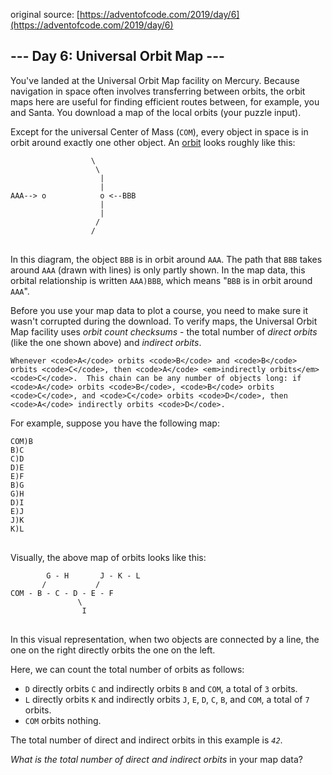 original source: [https://adventofcode.com/2019/day/6](https://adventofcode.com/2019/day/6)
## --- Day 6: Universal Orbit Map ---
You've landed at the Universal Orbit Map facility on Mercury.  Because navigation in space often involves transferring between orbits, the orbit maps here are useful for finding efficient routes between, for example, you and Santa. You download a map of the local orbits (your puzzle input).

Except for the universal Center of Mass (<code>COM</code>), every object in space is in orbit around exactly one other object.  An [orbit](https://en.wikipedia.org/wiki/Orbit) looks roughly like this:

<pre>
<code>                  \
                   \
                    |
                    |
AAA--> o            o <--BBB
                    |
                    |
                   /
                  /
</code>
</pre>

In this diagram, the object <code>BBB</code> is in orbit around <code>AAA</code>. The path that <code>BBB</code> takes around <code>AAA</code> (drawn with lines) is only partly shown. In the map data, this orbital relationship is written <code>AAA)BBB</code>, which means "<code>BBB</code> is in orbit around <code>AAA</code>".

Before you use your map data to plot a course, you need to make sure it wasn't corrupted during the download.  To verify maps, the Universal Orbit Map facility uses <em>orbit count checksums</em> - the total number of <em>direct orbits</em> (like the one shown above) and <em>indirect orbits</em>.

	Whenever <code>A</code> orbits <code>B</code> and <code>B</code> orbits <code>C</code>, then <code>A</code> <em>indirectly orbits</em> <code>C</code>.  This chain can be any number of objects long: if <code>A</code> orbits <code>B</code>, <code>B</code> orbits <code>C</code>, and <code>C</code> orbits <code>D</code>, then <code>A</code> indirectly orbits <code>D</code>.

For example, suppose you have the following map:

<pre>
<code>COM)B
B)C
C)D
D)E
E)F
B)G
G)H
D)I
E)J
J)K
K)L
</code>
</pre>

Visually, the above map of orbits looks like this:

<pre>
<code>        G - H       J - K - L
       /           /
COM - B - C - D - E - F
               \
                I
</code>
</pre>

In this visual representation, when two objects are connected by a line, the one on the right directly orbits the one on the left.

Here, we can count the total number of orbits as follows:


 - <code>D</code> directly orbits <code>C</code> and indirectly orbits <code>B</code> and <code>COM</code>, a total of <code>3</code> orbits.
 - <code>L</code> directly orbits <code>K</code> and indirectly orbits <code>J</code>, <code>E</code>, <code>D</code>, <code>C</code>, <code>B</code>, and <code>COM</code>, a total of <code>7</code> orbits.
 - <code>COM</code> orbits nothing.

The total number of direct and indirect orbits in this example is <code><em>42</em></code>.

<em>What is the total number of direct and indirect orbits</em> in your map data?


